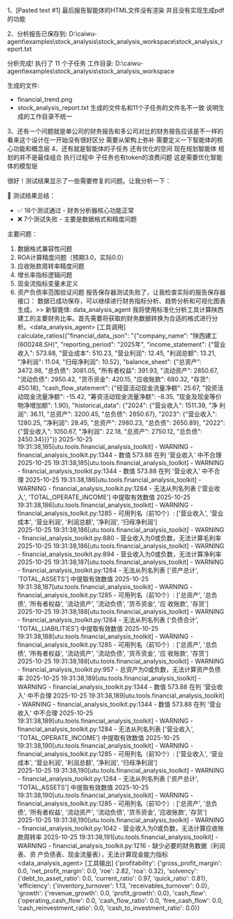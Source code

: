 
1、[Pasted text #1] 最后报告智能体的HTML文件没有渲染  并且没有实现生成pdf的功能 

2、分析报告已保存到: D:\caiwu-agent\examples\stock_analysis\stock_analysis_workspace\stock_analysis_report.txt

分析完成!
执行了 11 个子任务
工作目录: D:\caiwu-agent\examples\stock_analysis\stock_analysis_workspace

生成的文件:
  - financial_trend.png
  - stock_analysis_report.txt 生成的文件名和11个子任务的文件名不一致 说明生成的工作目录不统一 

3、还有一个问题就是单公司的财务报告和多公司对比的财务报告应该是不一样的 看来这个设计在一开始没有很好区分 需要从架构上弥补 需要定义一下智能体的核心功能和概念层 
4、还有就是智能体的子任务 还有优化的空间 现在规划智能体 规划的并不是最佳组合 执行过程中 子任务也有token的浪费问题 这是需要优化智能体的模型层 

很好！测试结果显示了一些需要修复的问题。让我分析一下：

  🎯 测试结果总结：
  - ✅ 16个测试通过 - 财务分析器核心功能正常
  - ❌ 7个测试失败 - 主要是数据格式和精度问题

  主要问题：
  1. 数据格式兼容性问题
  2. ROA计算精度问题（预期3.0，实际0.0）
  3. 应收账款周转率精度问题
  4. 增长率指标逻辑问题
  5. 现金流指标变量未定义
  6. 资产负债率范围验证问题
  报告保存器测试失败了，让我检查实际的报告保存器接口：
数据已成功保存，可以继续进行财务指标分析、趋势分析和可视化图表生成。>> 新智能体: data_analysis_agent
我将使用标准化分析工具计算陕西建工的主要财务比率。首先需要将获取的财务数据转换为合适的格式进行分析。<data_analysis_agent> [工具调用] calculate_ratios({"financial_data_json": "{\"company_name\": \"陕西建工(600248.SH)\", \"reporting_period\": \"2025年\", \"income_statement\": {\"营业收入\": 573.88, \"营业成本\": 510.23, \"营业利润\": 12.45, \"利润总额\": 13.21, \"净利润\": 11.04, \"归母净利润\": 10.52}, \"balance_sheet\": {\"总资产\": 3472.98, \"总负债\": 3081.05, \"所有者权益\": 391.93, \"流动资产\": 2850.67, \"流动负债\": 2950.42, \"货币资金\": 420.15, \"应收账款\": 680.32, \"存货\": 450.18}, \"cash_flow_statement\": {\"经营活动现金流量净额\": 25.67, \"投资活动现金流量净额\": -15.42, \"筹资活动现金流量净额\": -8.35, \"现金及现金等价物净增加额\": 1.90}, \"historical_data\": {\"2024\": {\"营业收入\": 1511.39, \"净 利润\": 36.11, \"总资产\": 3200.45, \"总负债\": 2850.67}, \"2023\": {\"营业收入\": 1280.25, \"净利润\": 28.45, \"总资产\": 2980.23, \"总负债\": 2650.89}, \"2022\": {\"营业收入\": 1050.67, \"净利润\": 22.18, \"总资产\": 2750.12, \"总负债\": 2450.34}}}"})
2025-10-25 19:31:38,185[utu.tools.financial_analysis_toolkit] - WARNING - financial_analysis_toolkit.py:1344 - 数值 573.88 在列 '营业收入' 中不合理
2025-10-25 19:31:38,185[utu.tools.financial_analysis_toolkit] - WARNING - financial_analysis_toolkit.py:1344 - 数值 573.88 在列 '营业收入' 中不合理
2025-10-25 19:31:38,186[utu.tools.financial_analysis_toolkit] - WARNING - financial_analysis_toolkit.py:1284 - 无法从列名列表 ['营业收入', 'TOTAL_OPERATE_INCOME'] 中提取有效数值
2025-10-25 19:31:38,186[utu.tools.financial_analysis_toolkit] - WARNING - financial_analysis_toolkit.py:1285 - 可用列名（前10个）: ['营业收入', '营业成本', '营业利润', '利润总额', '净利润', '归母净利润']   
2025-10-25 19:31:38,186[utu.tools.financial_analysis_toolkit] - WARNING - financial_analysis_toolkit.py:880 - 营业收入为0或负数，无法计算毛利率
2025-10-25 19:31:38,186[utu.tools.financial_analysis_toolkit] - WARNING - financial_analysis_toolkit.py:894 - 营业收入为0或负数，无法计算净利率
2025-10-25 19:31:38,187[utu.tools.financial_analysis_toolkit] - WARNING - financial_analysis_toolkit.py:1284 - 无法从列名列表 ['资产总计', 'TOTAL_ASSETS'] 中提取有效数值
2025-10-25 19:31:38,187[utu.tools.financial_analysis_toolkit] - WARNING - financial_analysis_toolkit.py:1285 - 可用列名（前10个）: ['总资产', '总负债', '所有者权益', '流动资产', '流动负债', '货币资金', '应 收账款', '存货']
2025-10-25 19:31:38,188[utu.tools.financial_analysis_toolkit] - WARNING - financial_analysis_toolkit.py:1284 - 无法从列名列表 ['负债合计', 'TOTAL_LIABILITIES'] 中提取有效数值
2025-10-25 19:31:38,188[utu.tools.financial_analysis_toolkit] - WARNING - financial_analysis_toolkit.py:1285 - 可用列名（前10个）: ['总资产', '总负债', '所有者权益', '流动资产', '流动负债', '货币资金', '应 收账款', '存货']
2025-10-25 19:31:38,188[utu.tools.financial_analysis_toolkit] - WARNING - financial_analysis_toolkit.py:957 - 总资产为0或负数，无法计算资产负债率
2025-10-25 19:31:38,189[utu.tools.financial_analysis_toolkit] - WARNING - financial_analysis_toolkit.py:1344 - 数值 573.88 在列 '营业收入' 中不合理
2025-10-25 19:31:38,189[utu.tools.financial_analysis_toolkit] - WARNING - financial_analysis_toolkit.py:1344 - 数值 573.88 在列 '营业收入' 中不合理
2025-10-25 19:31:38,189[utu.tools.financial_analysis_toolkit] - WARNING - financial_analysis_toolkit.py:1284 - 无法从列名列表 ['营业收入', 'TOTAL_OPERATE_INCOME'] 中提取有效数值
2025-10-25 19:31:38,190[utu.tools.financial_analysis_toolkit] - WARNING - financial_analysis_toolkit.py:1285 - 可用列名（前10个）: ['营业收入', '营业成本', '营业利润', '利润总额', '净利润', '归母净利润']   
2025-10-25 19:31:38,190[utu.tools.financial_analysis_toolkit] - WARNING - financial_analysis_toolkit.py:1284 - 无法从列名列表 ['资产总计', 'TOTAL_ASSETS'] 中提取有效数值
2025-10-25 19:31:38,190[utu.tools.financial_analysis_toolkit] - WARNING - financial_analysis_toolkit.py:1285 - 可用列名（前10个）: ['总资产', '总负债', '所有者权益', '流动资产', '流动负债', '货币资金', '应收账款', '存货']
2025-10-25 19:31:38,190[utu.tools.financial_analysis_toolkit] - WARNING - financial_analysis_toolkit.py:1042 - 营业收入为0或负数，无法计算应收账款周转率
2025-10-25 19:31:38,191[utu.tools.financial_analysis_toolkit] - WARNING - financial_analysis_toolkit.py:1216 - 缺少必要的财务数据（利润表、资 产负债表、现金流量表），无法计算现金能力指标
<data_analysis_agent> [工具输出] {'profitability': {'gross_profit_margin': 0.0, 'net_profit_margin': 0.0, 'roe': 2.82, 'roa': 0.32}, 'solvency': {'debt_to_asset_ratio': 0.0, 'current_ratio': 0.97, 'quick_ratio': 0.81}, 'efficiency': {'inventory_turnover': 1.13, 'receivables_turnover': 0.0}, 'growth': {'revenue_growth': 0.0, 'profit_growth': 0.0}, 'cash_flow': {'operating_cash_flow': 0.0, 'cash_flow_ratio': 0.0, 'free_cash_flow': 0.0, 'cash_reinvestment_ratio': 0.0, 'cash_to_investment_ratio': 0.0}}